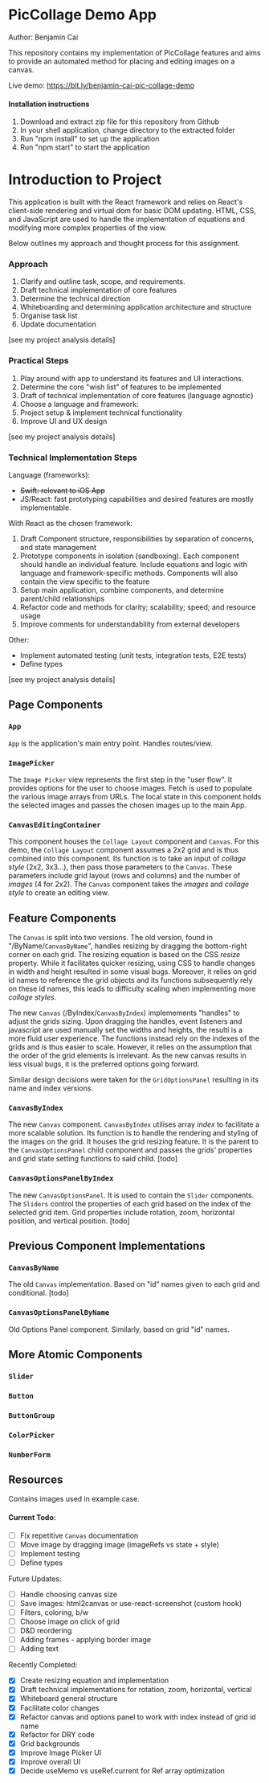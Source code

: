 # PicCollage Demo App

Author: Benjamin Cai

This repository contains my implementation of PicCollage features and aims to provide an automated method for placing and editing images on a canvas.

Live demo: https://bit.ly/benjamin-cai-pic-collage-demo

#### Installation instructions

1. Download and extract zip file for this repository from Github
2. In your shell application, change directory to the extracted folder
3. Run "npm install" to set up the application
4. Run "npm start" to start the application

# Introduction to Project

This application is built with the React framework and relies on React's client-side rendering and virtual dom for basic DOM updating. HTML, CSS, and JavaScript are used to handle the implementation of equations and modifying more complex properties of the view.

Below outlines my approach and thought process for this assignment.

### Approach

1. Clarify and outline task, scope, and requirements.
2. Draft technical implementation of core features
3. Determine the technical direction
4. Whiteboarding and determining application architecture and structure
5. Organise task list
6. Update documentation

[see my project analysis details]

### Practical Steps

1. Play around with app to understand its features and UI interactions.
2. Determine the core "wish list" of features to be implemented
3. Draft of technical implementation of core features (language agnostic)
4. Choose a language and framework:
5. Project setup & implement technical functionality
6. Improve UI and UX design

[see my project analysis details]

### Technical Implementation Steps

Language (frameworks):

- ~~Swift: relevant to iOS App~~
- JS/React: fast prototyping capabilities and desired features are mostly implementable.

With React as the chosen framework:

1. Draft Component structure, responsibilities by separation of concerns, and state management
2. Prototype components in isolation (sandboxing). Each component should handle an individual feature. Include equations and logic with language and framework-specific methods. Components will also contain the view specific to the feature
3. Setup main application, combine components, and determine parent/child relationships
4. Refactor code and methods for clarity; scalability; speed; and resource usage
5. Improve comments for understandability from external developers

Other:

- Implement automated testing (unit tests, integration tests, E2E tests)
- Define types

[see my project analysis details]

## Page Components

### `App`

`App` is the application's main entry point. Handles routes/view.

### `ImagePicker`

The `Image Picker` view represents the first step in the "user flow". It provides options for the user to choose images. Fetch is used to populate the various image arrays from URLs. The local state in this component holds the selected images and passes the chosen images up to the main App.

### `CanvasEditingContainer`

This component houses the `Collage Layout` component and `Canvas`. For this demo, the `Collage Layout` component assumes a 2x2 grid and is thus combined into this component. Its function is to take an input of _collage style_ (2x2, 3x3...), then pass those parameters to the `Canvas`. These parameters include grid layout (rows and columns) and the number of _images_ (4 for 2x2). The `Canvas` component takes the _images_ and _collage style_ to create an editing view.

## Feature Components

The `Canvas` is split into two versions. The old version, found in "/ByName/`CanvasByName`", handles resizing by dragging the bottom-right corner on each grid. The resizing equation is based on the CSS _resize_ property. While it facilitates quicker resizing, using CSS to handle changes in width and height resulted in some visual bugs. Moreover, it relies on grid id names to reference the grid objects and its functions subsequently rely on these id names, this leads to difficulty scaling when implementing more _collage styles_.

The new `Canvas` (/ByIndex/`CanvasByIndex`) implemements "handles" to adjust the grids sizing. Upon dragging the handles, event listeners and javascript are used manually set the widths and heights, the resulti is a more fluid user experience. The functions instead rely on the indexes of the grids and is thus easier to scale. However, it relies on the assumption that the order of the grid elements is irrelevant. As the new canvas results in less visual bugs, it is the preferred options going forward.

Similar design decisions were taken for the `GridOptionsPanel` resulting in its name and index versions.

### `CanvasByIndex`

The new `Canvas` component. `CanvasByIndex` utilises array _index_ to facilitate a more scalable solution. Its function is to handle the rendering and styling of the images on the grid. It houses the grid resizing feature. It is the parent to the `CanvasOptionsPanel` child component and passes the grids' properties and grid state setting functions to said child. [todo]

### `CanvasOptionsPanelByIndex`

The new `CanvasOptionsPanel`. It is used to contain the `Slider` components. The `Sliders` control the properties of each grid based on the index of the selected grid item. Grid properties include rotation, zoom, horizontal position, and vertical position. [todo]

## Previous Component Implementations

### `CanvasByName`

The old `Canvas` implementation. Based on "id" names given to each grid and conditional. [todo]

### `CanvasOptionsPanelByName`

Old Options Panel component. Similarly, based on grid "id" names.

## More Atomic Components

### `Slider`

### `Button`

### `ButtonGroup`

### `ColorPicker`

### `NumberForm`

## Resources

Contains images used in example case.

#### Current Todo:

- [ ] Fix repetitive `Canvas` documentation
- [ ] Move image by dragging image (imageRefs vs state + style)
- [ ] Implement testing
- [ ] Define types

Future Updates:

- [ ] Handle choosing canvas size
- [ ] Save images: html2canvas or use-react-screenshot (custom hook)
- [ ] Filters, coloring, b/w
- [ ] Choose image on click of grid
- [ ] D&D reordering
- [ ] Adding frames - applying border image
- [ ] Adding text

Recently Completed:

- [x] Create resizing equation and implementation
- [x] Draft technical implementations for rotation, zoom, horizontal, vertical
- [x] Whiteboard general structure
- [x] Facilitate color changes
- [x] Refactor canvas and options panel to work with index instead of grid id name
- [x] Refactor for DRY code
- [x] Grid backgrounds
- [x] Improve Image Picker UI
- [x] Improve overall UI
- [x] Decide useMemo vs useRef.current for Ref array optimization
